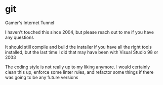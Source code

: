 # git
Gamer's Internet Tunnel

I haven't touched this since 2004, but please reach out to me if you have any questions

It should still compile and build the installer if you have all the right tools installed, but the last time I did that may have been with Visual Studio 98 or 2003

The coding style is not really up to my liking anymore. I would certainly clean this up, enforce some linter rules, and refactor some things if there was going to be any future versions